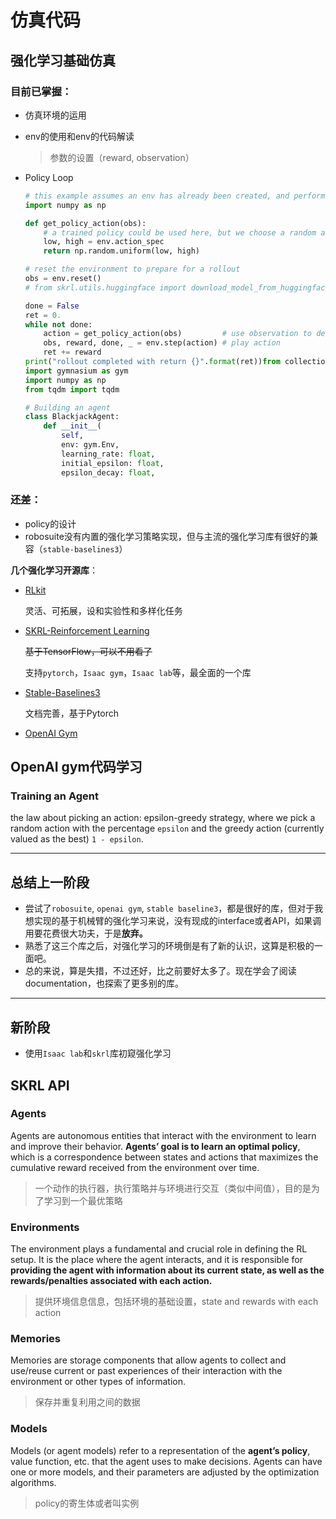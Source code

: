 # 仿真代码

## 强化学习基础仿真

### 目前已掌握：

- 仿真环境的运用

- env的使用和env的代码解读

  > 参数的设置（reward, observation）

- Policy Loop

  ```python
  # this example assumes an env has already been created, and performs one agent rollout
  import numpy as np
  
  def get_policy_action(obs):
      # a trained policy could be used here, but we choose a random action
      low, high = env.action_spec
      return np.random.uniform(low, high)
  
  # reset the environment to prepare for a rollout
  obs = env.reset()
  # from skrl.utils.huggingface import download_model_from_huggingface
  
  done = False
  ret = 0.
  while not done:
      action = get_policy_action(obs)         # use observation to decide on an action
      obs, reward, done, _ = env.step(action) # play action
      ret += reward
  print("rollout completed with return {}".format(ret))from collections import defaultdict
  import gymnasium as gym
  import numpy as np
  from tqdm import tqdm
  
  # Building an agent
  class BlackjackAgent:
      def __init__(
          self,
          env: gym.Env,
          learning_rate: float,
          initial_epsilon: float,
          epsilon_decay: float,
  ```

### 还差：

- policy的设计
- robosuite没有内置的强化学习策略实现，但与主流的强化学习库有很好的兼容（`stable-baselines3`）

**几个强化学习开源库**：

- [RLkit](https://github.com/rail-berkeley/rlkit)

  灵活、可拓展，设和实验性和多样化任务

- [SKRL-Reinforcement Learning](https://skrl.readthedocs.io/en/latest/index.html)

  ~~基于TensorFlow，可以不用看了~~

  支持`pytorch`，`Isaac gym`，`Isaac lab`等，最全面的一个库

- [Stable-Baselines3](https://stable-baselines3.readthedocs.io/en/master/)

  文档完善，基于Pytorch

- [OpenAI Gym](https://www.gymlibrary.dev/)

  

## OpenAI gym代码学习

### Training an Agent

the law about picking an action: epsilon-greedy strategy, where we pick a random action with the percentage `epsilon` and the greedy action (currently valued as the best) `1 - epsilon`.

---

## 总结上一阶段

- 尝试了`robosuite`, `openai gym`, `stable baseline3`，都是很好的库，但对于我想实现的基于机械臂的强化学习来说，没有现成的interface或者API，如果调用要花费很大功夫，于是**放弃。**
- 熟悉了这三个库之后，对强化学习的环境倒是有了新的认识，这算是积极的一面吧。
- 总的来说，算是失措，不过还好，比之前要好太多了。现在学会了阅读documentation，也探索了更多别的库。

---

## 新阶段

- 使用`Isaac lab`和`skrl`库初窥强化学习

## SKRL API 

### Agents

Agents are autonomous entities that interact with the environment to learn and improve their behavior. **Agents’ goal is to learn an optimal policy**, which is a correspondence between states and actions that maximizes the cumulative reward received from the environment over time.

> 一个动作的执行器，执行策略并与环境进行交互（类似中间值），目的是为了学习到一个最优策略

### Environments

The environment plays a fundamental and crucial role in defining the RL setup. It is the place where the agent interacts, and it is responsible for **providing the agent with information about its current state, as well as the rewards/penalties associated with each action.**

> 提供环境信息信息，包括环境的基础设置，state and rewards with each action

### Memories

Memories are storage components that allow agents to collect and use/reuse current or past experiences of their interaction with the environment or other types of information.

> 保存并重复利用之间的数据

### Models

Models (or agent models) refer to a representation of the **agent’s policy**, value function, etc. that the agent uses to make decisions. Agents can have one or more models, and their parameters are adjusted by the optimization algorithms.

> policy的寄生体或者叫实例



